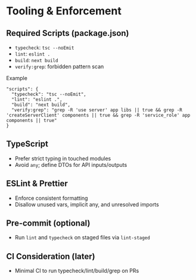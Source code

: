 # Tooling & Enforcement

## Required Scripts (package.json)
- `typecheck`: `tsc --noEmit`
- `lint`: `eslint .`
- `build`: `next build`
- `verify:grep`: forbidden pattern scan

Example
```
"scripts": {
  "typecheck": "tsc --noEmit",
  "lint": "eslint .",
  "build": "next build",
  "verify:grep": "grep -R 'use server' app libs || true && grep -R 'createServerClient' components || true && grep -R 'service_role' app components || true"
}
```

## TypeScript
- Prefer strict typing in touched modules
- Avoid `any`; define DTOs for API inputs/outputs

## ESLint & Prettier
- Enforce consistent formatting
- Disallow unused vars, implicit any, and unresolved imports

## Pre-commit (optional)
- Run `lint` and `typecheck` on staged files via `lint-staged`

## CI Consideration (later)
- Minimal CI to run typecheck/lint/build/grep on PRs
